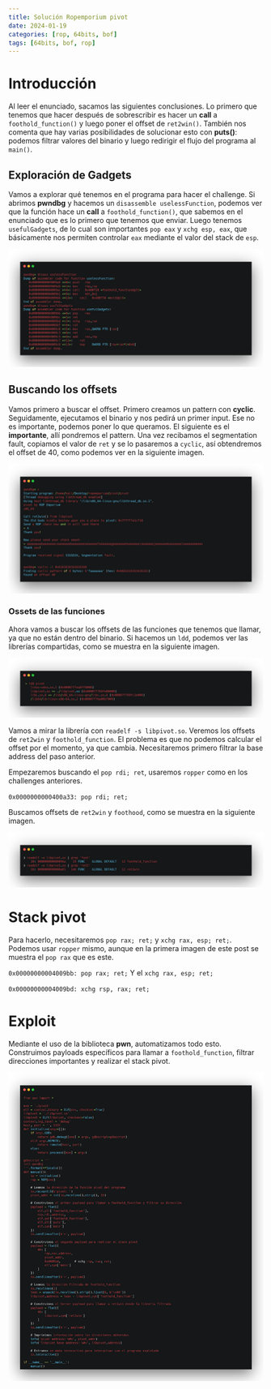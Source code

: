 ```yaml
---
title: Solución Ropemporium pivot
date: 2024-01-19
categories: [rop, 64bits, bof]
tags: [64bits, bof, rop]
---
```


# Introducción

Al leer el enunciado, sacamos las siguientes conclusiones. Lo primero que tenemos que hacer después de sobrescribir es hacer un **call** a `foothold_function()` y luego poner el offset de `ret2win()`. También nos comenta que hay varias posibilidades de solucionar esto con **puts()**: podemos filtrar valores del binario y luego redirigir el flujo del programa al `main()`.

## Exploración de Gadgets
Vamos a explorar qué tenemos en el programa para hacer el challenge. Si abrimos **pwndbg** y hacemos un `disassemble uselessFunction`, podemos ver que la función hace un **call** a `foothold_function()`, que sabemos en el enunciado que es lo primero que tenemos que enviar. Luego tenemos `usefulGadgets`, de lo cual son importantes `pop eax` y `xchg esp, eax`, que básicamente nos permiten controlar `eax` mediante el valor del stack de `esp`.

![Pwndbg gadgets](/assets/img/rop/pivotdisass.png)

## Buscando los offsets
Vamos primero a buscar el offset. Primero creamos un pattern con **cyclic**. Seguidamente, ejecutamos el binario y nos pedirá un primer input. Ese no es importante, podemos poner lo que queramos. El siguiente es el **importante**, allí pondremos el pattern. Una vez recibamos el segmentation fault, copiamos el valor de `ret` y se lo pasaremos a `cyclic`, así obtendremos el offset de 40, como podemos ver en la siguiente imagen.

![Pwndbgoffset ](/assets/img/rop/offsetpivot.png)

### Ossets de las funciones
Ahora vamos a buscar los offsets de las funciones que tenemos que llamar, ya que no están dentro del binario. Si hacemos un `ldd`, podemos ver las librerías compartidas, como se muestra en la siguiente imagen.

![ldd ](/assets/img/rop/ldd.png)

Vamos a mirar la librería con `readelf -s libpivot.so`. Veremos los offsets de `ret2win` y `foothold_function`. El problema es que no podemos calcular el offset por el momento, ya que cambia. Necesitaremos primero filtrar la base address del paso anterior.

Empezaremos buscando el `pop rdi; ret`, usaremos `ropper` como en los challenges anteriores.

``0x0000000000400a33: pop rdi; ret; ``

Buscamos offsets de `ret2win` y `foothood`, como se muestra en la siguiente imagen.

![lib](/assets/img/rop/libpivot.png)

# Stack pivot 
Para hacerlo, necesitaremos `pop rax; ret;` y `xchg rax, esp; ret;`. Podemos usar `ropper` mismo, aunque en la primera imagen de este post se muestra el `pop rax` que es este.

``0x00000000004009bb: pop rax; ret;``
Y el ``xchg rax, esp; ret;`` 

``0x00000000004009bd: xchg rsp, rax; ret; ``

# Exploit
Mediante el uso de la biblioteca **pwn**, automatizamos todo esto. Construimos payloads específicos para llamar a `foothold_function`, filtrar direcciones importantes y realizar el stack pivot.

![lib](/assets/img/rop/stackpivot.png)